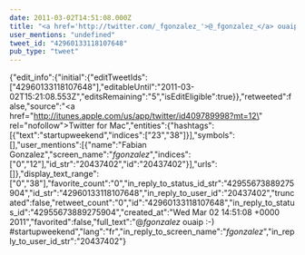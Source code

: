 ```yaml
---
date: 2011-03-02T14:51:08.000Z
title: "<a href='http://twitter.com/_fgonzalez_'>@_fgonzalez_</a> ouaip :-) #startupweekend″"
user_mentions: "undefined"
tweet_id: "42960133118107648"
pub_type: "tweet"
---
```

{"edit_info":{"initial":{"editTweetIds":["42960133118107648"],"editableUntil":"2011-03-02T15:21:08.553Z","editsRemaining":"5","isEditEligible":true}},"retweeted":false,"source":"<a href=\"http://itunes.apple.com/us/app/twitter/id409789998?mt=12\" rel=\"nofollow\">Twitter for Mac</a>","entities":{"hashtags":[{"text":"startupweekend","indices":["23","38"]}],"symbols":[],"user_mentions":[{"name":"Fabian Gonzalez","screen_name":"_fgonzalez_","indices":["0","12"],"id_str":"20437402","id":"20437402"}],"urls":[]},"display_text_range":["0","38"],"favorite_count":"0","in_reply_to_status_id_str":"42955673889275904","id_str":"42960133118107648","in_reply_to_user_id":"20437402","truncated":false,"retweet_count":"0","id":"42960133118107648","in_reply_to_status_id":"42955673889275904","created_at":"Wed Mar 02 14:51:08 +0000 2011","favorited":false,"full_text":"@_fgonzalez_ ouaip :-) #startupweekend","lang":"fr","in_reply_to_screen_name":"_fgonzalez_","in_reply_to_user_id_str":"20437402"}
